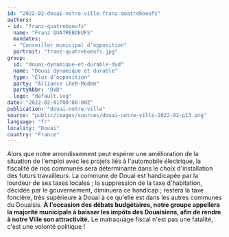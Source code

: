 ```yaml
---
id: "2022-02-douai-notre-ville-franz-quatreboeufs"
authors:
- id: "franz-quatreboeufs"
  name: "Franz QUATREBOEUFS"
  mandates: 
  - "Conseiller municipal d’opposition"
  portrait: "franz-quatreboeufs.jpg"
group:
  id: "douai-dynamique-et-durable-dvd"
  name: "Douai dynamique et durable"
  type: "Élus d’opposition"
  party: "Alliance LReM-Modem"
  partyAbbr: "DVD"
  logo: "default.svg"
date: "2022-02-01T00:00:00Z"
publication: "douai-notre-ville"
source: "public/images/sources/douai-notre-ville-2022-02-p13.png"
language: "fr"
locality: "Douai"
country: "France"
---
```


Alors que notre arrondissement peut espérer une amélioration de la situation de l'emploi avec les projets liés à l'automobile électrique, la fiscalité de nos communes sera déterminante dans le choix d'installation des futurs travailleurs.
La commune de Douai est handicapée par la lourdeur de ses taxes locales ; la suppression de la taxe d'habitation, décidée par le gouvernement, diminuera ce handicap ; restera la taxe foncière, très supérieure à Douai à ce qu'elle est dans les autres communes du Douaisis.
**À l'occasion des débats budgétaires, notre groupe appellera la majorité municipale à baisser les impôts des Douaisiens, afin de rendre à notre Ville son attractivité.**
Le matraquage fiscal n'est pas une fatalité, c'est une volonté politique !
